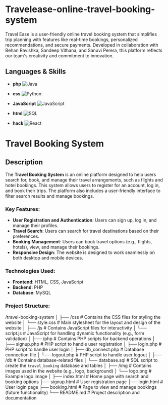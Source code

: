 # Travelease-online-travel-booking-system
Travel Ease is a user-friendly online travel booking system that simplifies trip planning with features like real-time bookings, personalized recommendations, and secure payments. Developed in collaboration with Behan Ravishka, Sandeep Vithana, and Sanuvi Perera, this platform reflects our team's creativity and commitment to innovation.

## Languages & Skills

- **php** ![Java](https://img.shields.io/badge/php-71%25-brightgreen)
- **css** ![Python](https://img.shields.io/badge/css-8.9%25-blue)
- **JavaScript** ![JavaScript](https://img.shields.io/badge/JavaScript-7.3%25-yellowgreen)

- **html** ![SQL](https://img.shields.io/badge/html-4.2%25-orange)
- **hack** ![React](https://img.shields.io/badge/hack-8.6%25-lightblue)
# Travel Booking System

## Description

The **Travel Booking System** is an online platform designed to help users search for, book, and manage their travel arrangements, such as flights and hotel bookings. This system allows users to register for an account, log in, and book their trips. The platform also includes a user-friendly interface to filter search results and manage bookings.

### Key Features:
- **User Registration and Authentication**: Users can sign up, log in, and manage their profiles.
- **Travel Search**: Users can search for travel destinations based on their preferences.
- **Booking Management**: Users can book travel options (e.g., flights, hotels), view, and manage their bookings.
- **Responsive Design**: The website is designed to work seamlessly on both desktop and mobile devices.

### Technologies Used:
- **Frontend**: HTML, CSS, JavaScript
- **Backend**: PHP
- **Database**: MySQL

### Project Structure:
/travel-booking-system
│
├── /css                 # Contains the CSS files for styling the website
│   └── style.css        # Main stylesheet for the layout and design of the website
│
├── /js                  # Contains JavaScript files for interactivity
│   └── script.js        # JavaScript for handling dynamic functionality (e.g., form validation)
│
├── /php                 # Contains PHP scripts for backend operations
│   ├── signup.php       # PHP script to handle user registration
│   ├── login.php        # PHP script to handle user login
│   ├── db_connect.php   # Database connection file
│   └── logout.php       # PHP script to handle user logout
│
├── /db                  # Contains database-related files
│   └── database.sql     # SQL script to create the `travel_booking` database and tables
│
├── /img                 # Contains images used in the website (e.g., logo, background)
│   └── logo.png         # Example logo image
│
├── index.html           # Home page with search and booking options
├── signup.html          # User registration page
├── login.html           # User login page
├── booking.html         # Page to view and manage bookings (future functionality)
└── README.md            # Project description and documentation


